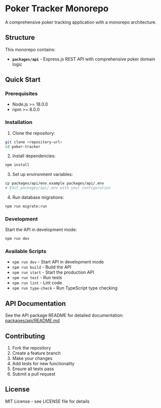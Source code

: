 # Poker Tracker Monorepo

A comprehensive poker tracking application with a monorepo architecture.

## Structure

This monorepo contains:

- **`packages/api`** - Express.js REST API with comprehensive poker domain logic

## Quick Start

### Prerequisites

- Node.js >= 18.0.0
- npm >= 8.0.0

### Installation

1. Clone the repository:

```bash
git clone <repository-url>
cd poker-tracker
```

2. Install dependencies:

```bash
npm install
```

3. Set up environment variables:

```bash
cp packages/api/env.example packages/api/.env
# Edit packages/api/.env with your configuration
```

4. Run database migrations:

```bash
npm run migrate:run
```

### Development

Start the API in development mode:

```bash
npm run dev
```

### Available Scripts

- `npm run dev` - Start API in development mode
- `npm run build` - Build the API
- `npm run start` - Start the production API
- `npm run test` - Run tests
- `npm run lint` - Lint code
- `npm run type-check` - Run TypeScript type checking

## API Documentation

See the API package README for detailed documentation:
[packages/api/README.md](packages/api/README.md)

## Contributing

1. Fork the repository
2. Create a feature branch
3. Make your changes
4. Add tests for new functionality
5. Ensure all tests pass
6. Submit a pull request

## License

MIT License - see LICENSE file for details
